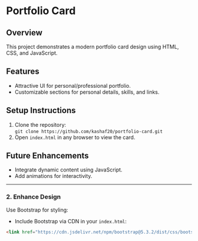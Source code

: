 # Portfolio Card

## Overview
This project demonstrates a modern portfolio card design using HTML, CSS, and JavaScript.

## Features
- Attractive UI for personal/professional portfolio.
- Customizable sections for personal details, skills, and links.

## Setup Instructions
1. Clone the repository:  
   `git clone https://github.com/kashaf20/portfolio-card.git`
2. Open `index.html` in any browser to view the card.

## Future Enhancements
- Integrate dynamic content using JavaScript.
- Add animations for interactivity.

---

### 2. **Enhance Design**
Use Bootstrap for styling:

- Include Bootstrap via CDN in your `index.html`:
```html
<link href="https://cdn.jsdelivr.net/npm/bootstrap@5.3.2/dist/css/bootstrap.min.css" rel="stylesheet">
